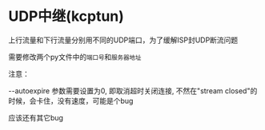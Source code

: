 # UDP中继(kcptun)

上行流量和下行流量分别用不同的UDP端口，为了缓解ISP封UDP断流问题

需要修改两个py文件中的`端口号`和`服务器地址`

注意：

  --autoexpire 参数需要设置为0, 即取消超时关闭连接, 不然在"stream closed"的时候，会卡住，没有速度，可能是个bug
  

应该还有其它bug
